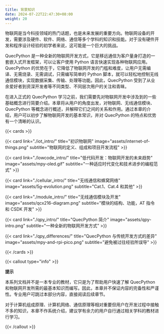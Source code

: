 ```yaml
---
title: 背景知识
date: 2024-07-22T22:47:30+08:00
weight: 20
---
```


物联网是当今科技领域的热门话题，也是未来发展的重要方向。物联网设备的开发，需要涉及硬件、软件、网络、通信等多个学科的知识和技能。对于没有硬件开发和程序设计经验的初学者来说，这可能是一个巨大的挑战。

QuecPython 是一种全新的物联网开发方式，它是移远通信为客户量身打造的一套嵌入式开发框架，可以让客户使用 Python 语言快速实现各种物联网应用。QuecPython 的优势在于，它降低了物联网开发的门槛和难度，让用户无需编译、无需烧录、无需调试，只需编写简单的 Python 脚本，就可以轻松地控制无线通信模块，实现数据采集、传输、处理等功能。因此，QuecPython 受到了从业余爱好者到资深开发者等不同类型、不同层次用户的关注和青睐。

在进入正式的 QuecPython 学习之前，我们需要先对物联网开发中涉及到的一些基础概念进行简要介绍。本章将从用户的角度出发，对物联网、无线通信模块、QuecPython 等概念进行概述，并解释它们之间的关系和作用。通过本章的介绍，用户可以初步了解物联网开发的基本常识，并对 QuecPython 的特点和优势有一个清晰的认识。

{{< cards >}}

{{< card link="./iot_intro/" title="初识物联网" image="assets/internet-of-things.png" subtitle="物联网的定义、组成和项目开发流程" >}}

{{< card link="./lowcode_intro/" title="低代码开发：物联网开发的未来趋势" image="assets/mpy-oled.gif" subtitle="一种适应时代变化和技术进步的编程范式" >}}

{{< card link="./cellular_intro/" title="无线通信和蜂窝网络" image="assets/5g-evolution.png" subtitle="Cat.1、Cat.4 和其他" >}}

{{< card link="./module_intro/" title="无线通信模块及开发" image="assets/qcx216-diagram.png" subtitle="模块的结构、功能，AT 指令和 CSDK 开发" >}}

{{< card link="./qpy_intro/" title="QuecPython 简介" image="assets/qpy-intro.png" subtitle="一种全新的物联网开发方式" >}}

{{< card link="./qpy_differences/" title="QuecPython 与传统开发方式的差异" image="assets/mpy-and-rpi-pico.png" subtitle="避免被过往经验所误导" >}}

{{< /cards >}}

{{< callout type="info" >}}

**提示**

本系列文档并不是一本专业的教材，它只是为了帮助用户快速了解 QuecPython 和物联网开发所需的最基本知识而编写。因此，本章并不保证内容的完备性和严谨性。专业用户可跳过本部分内容，直接阅读后续章节。

对于计算机组成原理、计算机网络、通信原理等相对重要但用户在开发过程中接触不多的知识，本章不作系统介绍，建议学有余力的用户自行通过相关学科的教材进行学习。

{{< /callout >}}
